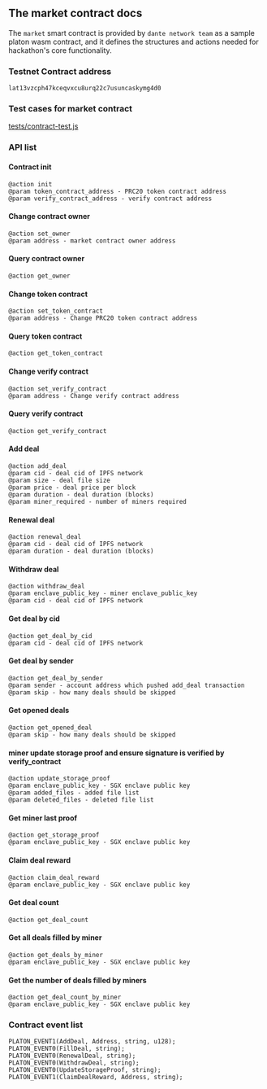 ## The market contract docs

The `market` smart contract is provided by `dante network team` as a sample platon wasm contract, and it defines the structures and actions needed for hackathon's core functionality.

### Testnet Contract address
```
lat13vzcph47kceqvxcu8urq22c7usuncaskymg4d0
```

### Test cases for market contract
[tests/contract-test.js](../tests/contract-test.js)

### API list

#### Contract init 
```
@action init
@param token_contract_address - PRC20 token contract address
@param verify_contract_address - verify contract address
```

#### Change contract owner
```
@action set_owner
@param address - market contract owner address
```

#### Query contract owner
```
@action get_owner
```

#### Change token contract
```
@action set_token_contract
@param address - Change PRC20 token contract address
```

#### Query token contract 
```
@action get_token_contract
```

#### Change verify contract
```
@action set_verify_contract
@param address - Change verify contract address
```

#### Query verify contract
```
@action get_verify_contract
```

#### Add deal
```
@action add_deal
@param cid - deal cid of IPFS network
@param size - deal file size
@param price - deal price per block
@param duration - deal duration (blocks)
@param miner_required - number of miners required
```

#### Renewal deal
```
@action renewal_deal
@param cid - deal cid of IPFS network
@param duration - deal duration (blocks)
```

#### Withdraw deal
```
@action withdraw_deal
@param enclave_public_key - miner enclave_public_key
@param cid - deal cid of IPFS network
```

#### Get deal by cid
```
@action get_deal_by_cid
@param cid - deal cid of IPFS network
```

#### Get deal by sender
```
@action get_deal_by_sender
@param sender - account address which pushed add_deal transaction
@param skip - how many deals should be skipped
```

#### Get opened deals
```
@action get_opened_deal
@param skip - how many deals should be skipped
```

#### miner update storage proof and ensure signature is verified by verify_contract
```
@action update_storage_proof
@param enclave_public_key - SGX enclave public key
@param added_files - added file list
@param deleted_files - deleted file list
```

#### Get miner last proof
```
@action get_storage_proof
@param enclave_public_key - SGX enclave public key
```

#### Claim deal reward
```
@action claim_deal_reward
@param enclave_public_key - SGX enclave public key
```

#### Get deal count
```
@action get_deal_count
```

#### Get all deals filled by miner
```
@action get_deals_by_miner
@param enclave_public_key - SGX enclave public key
```

#### Get the number of deals filled by miners
```
@action get_deal_count_by_miner
@param enclave_public_key - SGX enclave public key
```

### Contract event list

```
PLATON_EVENT1(AddDeal, Address, string, u128);
PLATON_EVENT0(FillDeal, string);
PLATON_EVENT0(RenewalDeal, string);
PLATON_EVENT0(WithdrawDeal, string);
PLATON_EVENT0(UpdateStorageProof, string);
PLATON_EVENT1(ClaimDealReward, Address, string);
```
